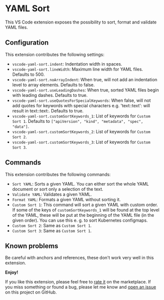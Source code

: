 # YAML Sort
This VS Code extension exposes the possibility to sort, format and validate YAML files.

## Configuration
This extension contributes the following settings:

* `vscode-yaml-sort.indent`: Indentation width in spaces.
* `vscode-yaml-sort.lineWidth`: Maximum line width for YAML files. Defaults to 500.
* `vscode-yaml-sort.noArrayIndent`: When true, will not add an indentation level to array elements. Defaults to false.
* `vscode-yaml-sort.useLeadingDashes`: When true, sorted YAML files begin with leading dashes. Defaults to true.
* `vscode-yaml-sort.useQuotesForSpecialKeywords`: When false, will not add quotes for keywords with special characters e.g. 'text::text': will result in text::text:. Defaults to true.
* `vscode-yaml-sort.customSortKeywords_1`: List of keywords for `Custom Sort 1`. Defaults to `["apiVersion", "kind", "metadata", "spec", "data"]`.
* `vscode-yaml-sort.customSortKeywords_2`: List of keywords for `Custom Sort 2`.
* `vscode-yaml-sort.customSortKeywords_3`: List of keywords for `Custom Sort 3`.

## Commands
This extension contributes the following commands:

* `Sort YAML`: Sorts a given YAML. You can either sort the whole YAML document or sort only a selection of the text.
* `Validate YAML`: Validates a given YAML.
* `Format YAML`: Formats a given YAML without sorting it.
* `Custom Sort 1`: This command will sort a given YAML with custom order. If some of the keys of `customSortKeywords_1` will be found at the top level of the YAML, these will be put at the beginning of the YAML file (in the given order). You can use this e. g. to sort Kubernetes configmaps.
* `Custom Sort 2`: Same as `Custom Sort 1`.
* `Custom Sort 3`: Same as `Custom Sort 1`.

## Known problems
Be careful with anchors and references, these don't work very well in this extension.

**Enjoy!**

If you like this extension, please feel free to [rate it](https://marketplace.visualstudio.com/items?itemName=PascalReitermann93.vscode-yaml-sort&ssr=false#review-details) on the marketplace.
If you miss something or found a bug, please let me know and [open an issue](https://github.com/pascalre/vscode-yaml-sort/issues/new) on this project on GitHub.
